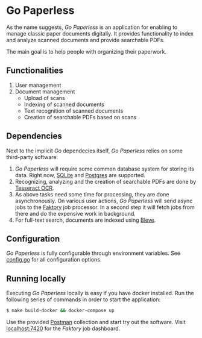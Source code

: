 # Go Paperless

As the name suggests, _Go Paperless_ is an application for enabling to manage classic paper documents digitally. It provides functionality to index and analyze scanned documents and provide searchable PDFs.

The main goal is to help people with organizing their paperwork.

## Functionalities

1. User management
2. Document management
   - Upload of scans
   - Indexing of scanned documents
   - Text recognition of scanned documents
   - Creation of searchable PDFs based on scans

## Dependencies

Next to the implicit _Go_ dependecies itself, _Go Paperless_ relies on some third-party software:

1. _Go Paperless_ will require some common database system for storing its data. Right now, [SQLite](https://www.sqlite.org/index.html) and [Postgres](https://www.postgresql.org/) are supported.
2. Recognizing, analyzing and the creation of searchable PDFs are done by [Tesseract OCR](https://github.com/tesseract-ocr/).
3. As above tasks need some time for processing, they are done asynchronously. On various user actions, _Go Paperless_ will send async jobs to the [Faktory](https://github.com/contribsys/faktory) job processor. In a second step it will fetch jobs from there and do the expensive work in background.
4. For full-text search, documents are indexed using [Bleve](https://github.com/blevesearch/bleve).

## Configuration

_Go Paperless_ is fully configurable through environment variables. See [config.go](common/config.go) for all configuration options.

## Running locally

Executing _Go Paperless_ locally is easy if you have docker installed. Run the following series of commands in order to start the application:

```sh
$ make build-docker && docker-compose up
```

Use the provided [Postman](https://www.getpostman.com/) collection and start try out the software. Visit [localhost:7420](http://localhost:7420) for the _Faktory_ job dashboard.
